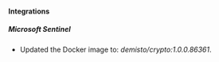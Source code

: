 #### Integrations
##### Microsoft Sentinel
- Updated the Docker image to: *demisto/crypto:1.0.0.86361*.
